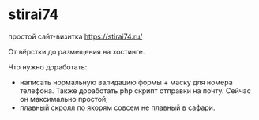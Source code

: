 # stirai74
простой сайт-визитка https://stirai74.ru/

  От вёрстки до размещения на хостинге.
  
  Что нужно доработать:
  - написать нормальную валидацию формы + маску для номера телефона. Также доработать php скрипт отправки на почту. Сейчас он максимально простой;
  - плавный скролл по якорям совсем не плавный в сафари.
  
  
